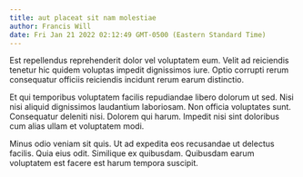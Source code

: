 ```yaml
---
title: aut placeat sit nam molestiae
author: Francis Will
date: Fri Jan 21 2022 02:12:49 GMT-0500 (Eastern Standard Time)
---
```

Est repellendus reprehenderit dolor vel voluptatem eum. Velit ad reiciendis tenetur hic quidem voluptas impedit dignissimos iure. Optio corrupti rerum consequatur officiis reiciendis incidunt rerum earum distinctio.

 Et qui temporibus voluptatem facilis repudiandae libero dolorum ut sed. Nisi nisi aliquid dignissimos laudantium laboriosam. Non officia voluptates sunt. Consequatur deleniti nisi. Dolorem qui harum. Impedit nisi sint doloribus cum alias ullam et voluptatem modi.

 Minus odio veniam sit quis. Ut ad expedita eos recusandae ut delectus facilis. Quia eius odit. Similique ex quibusdam. Quibusdam earum voluptatem est facere est harum tempora suscipit.